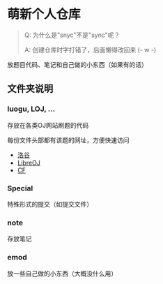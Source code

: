 # 萌新个人仓库

>Q: 为什么是"snyc"不是"sync"呢？
>
>A: 创建仓库时字打错了，后面懒得改回来 (- w -)

放题目代码、笔记和自己做的小东西（如果有的话）

## 文件夹说明

### luogu, LOJ, ...
存放在各类OJ网站刷题的代码

每份文件头部都有该题的网址，方便快速访问
- [洛谷](https://www.luogu.com.cn/)
- [LibreOJ](https://loj.ac/)
- [CF](https://codeforces.com/)

### Special
特殊形式的提交（如提交文件）

### note
存放笔记

### emod
放一些自己做的小东西（大概没什么用）